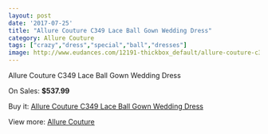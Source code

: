 ```yaml
---
layout: post
date: '2017-07-25'
title: "Allure Couture C349 Lace Ball Gown Wedding Dress"
category: Allure Couture
tags: ["crazy","dress","special","ball","dresses"]
image: http://www.eudances.com/12191-thickbox_default/allure-couture-c349-lace-ball-gown-wedding-dress.jpg
---
```

Allure Couture C349 Lace Ball Gown Wedding Dress

On Sales: **$537.99**
<a href="https://www.eudances.com/en/allure-couture/3802-allure-couture-c349-lace-ball-gown-wedding-dress.html"><amp-img layout="responsive" width="600" height="600" src="//www.eudances.com/12191-thickbox_default/allure-couture-c349-lace-ball-gown-wedding-dress.jpg" alt="Allure Couture C349 Lace Ball Gown Wedding Dress 0" /></a>
<a href="https://www.eudances.com/en/allure-couture/3802-allure-couture-c349-lace-ball-gown-wedding-dress.html"><amp-img layout="responsive" width="600" height="600" src="//www.eudances.com/12197-thickbox_default/allure-couture-c349-lace-ball-gown-wedding-dress.jpg" alt="Allure Couture C349 Lace Ball Gown Wedding Dress 1" /></a>
<a href="https://www.eudances.com/en/allure-couture/3802-allure-couture-c349-lace-ball-gown-wedding-dress.html"><amp-img layout="responsive" width="600" height="600" src="//www.eudances.com/12196-thickbox_default/allure-couture-c349-lace-ball-gown-wedding-dress.jpg" alt="Allure Couture C349 Lace Ball Gown Wedding Dress 2" /></a>
<a href="https://www.eudances.com/en/allure-couture/3802-allure-couture-c349-lace-ball-gown-wedding-dress.html"><amp-img layout="responsive" width="600" height="600" src="//www.eudances.com/12195-thickbox_default/allure-couture-c349-lace-ball-gown-wedding-dress.jpg" alt="Allure Couture C349 Lace Ball Gown Wedding Dress 3" /></a>
<a href="https://www.eudances.com/en/allure-couture/3802-allure-couture-c349-lace-ball-gown-wedding-dress.html"><amp-img layout="responsive" width="600" height="600" src="//www.eudances.com/12194-thickbox_default/allure-couture-c349-lace-ball-gown-wedding-dress.jpg" alt="Allure Couture C349 Lace Ball Gown Wedding Dress 4" /></a>
<a href="https://www.eudances.com/en/allure-couture/3802-allure-couture-c349-lace-ball-gown-wedding-dress.html"><amp-img layout="responsive" width="600" height="600" src="//www.eudances.com/12193-thickbox_default/allure-couture-c349-lace-ball-gown-wedding-dress.jpg" alt="Allure Couture C349 Lace Ball Gown Wedding Dress 5" /></a>
<a href="https://www.eudances.com/en/allure-couture/3802-allure-couture-c349-lace-ball-gown-wedding-dress.html"><amp-img layout="responsive" width="600" height="600" src="//www.eudances.com/12192-thickbox_default/allure-couture-c349-lace-ball-gown-wedding-dress.jpg" alt="Allure Couture C349 Lace Ball Gown Wedding Dress 6" /></a>

Buy it: [Allure Couture C349 Lace Ball Gown Wedding Dress](https://www.eudances.com/en/allure-couture/3802-allure-couture-c349-lace-ball-gown-wedding-dress.html "Allure Couture C349 Lace Ball Gown Wedding Dress")

View more: [Allure Couture](https://www.eudances.com/en/37-allure-couture "Allure Couture")